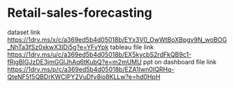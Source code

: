 # Retail-sales-forecasting
dataset link
https://1drv.ms/x/c/a369ed5b4d05018b/EYx3V0_OwWtBoXBpgv9N_woBOG_NhTa3fSz0xkwX3lDi5g?e=YFvYpk
tableau file link
https://1drv.ms/u/c/a369ed5b4d05018b/EX5kycbS2rdFkQB9c1-fRjgBlGJzDE3jmGGlJhAq6tKubQ?e=m2mUMU
ppt on dashboard file link
https://1drv.ms/p/c/a369ed5b4d05018b/EZA1Iwn0IQRHq-QteNF5f5QBDrKWCIPY2VuDfy8io8KLLw?e=hd0HpH

